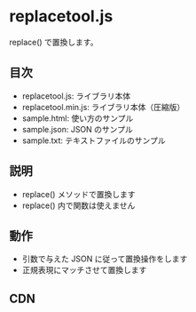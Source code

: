 # replacetool.js
replace() で置換します。

## 目次
- replacetool.js: ライブラリ本体
- replacetool.min.js: ライブラリ本体（圧縮版）
- sample.html: 使い方のサンプル
- sample.json: JSON のサンプル
- sample.txt: テキストファイルのサンプル

## 説明
- replace() メソッドで置換します
- replace() 内で関数は使えません

## 動作
- 引数で与えた JSON に従って置換操作をします
- 正規表現にマッチさせて置換します

## CDN

